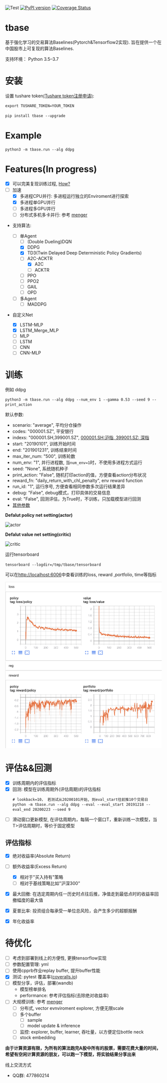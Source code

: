 ![Test](https://github.com/tradingAI/tbase/workflows/Test/badge.svg?branch=master)
[![PyPI version](https://badge.fury.io/py/tbase.svg)](https://badge.fury.io/py/tbase)
[![Coverage Status](https://coveralls.io/repos/github/tradingAI/tbase/badge.svg?branch=dev)](https://coveralls.io/github/tradingAI/tbase?branch=dev)
# tbase

基于强化学习的交易算法Baselines(Pytorch&Tensorflow2实现). 旨在提供一个在中国股市上可复现的算法Baselines.

支持环境： Python 3.5–3.7

# 安装

设置 tushare token[(Tushare token注册申请)](https://tushare.pro/register?reg=124861):

```
export TUSHARE_TOKEN=YOUR_TOKEN

pip install tbase --upgrade
```
# Example
```
python3 -m tbase.run --alg ddpg
```


# Features(In progress)
- [x] 可以完美复现训练过程, [How?](docs/reproducible.md)
- [ ] 加速
  - [x] 多进程CPU并行: 多进程运行独立的Enviroment进行探索
  - [x] 多进程单GPU并行
  - [ ] 多进程多GPU并行
  - [ ] 分布式多机多卡并行: 参考 [menger](https://ai.googleblog.com/2020/10/massively-large-scale-distributed.html)

- 支持算法:

  - [ ] 单Agent
    - [ ] (Double Dueling)DQN
    - [x] DDPG
    - [x] TD3(Twin Delayed Deep Deterministic Policy Gradients)
    - [ ] A2C-ACKTR
      - [x] A2C
      - [ ] ACKTR
    - [ ] PPO
    - [ ] PPO2
    - [ ] GAIL
    - [ ] OPD

  - [ ] 多Agent
    - [ ] MADDPG

- 自定义Net

  - [x] LSTM-MLP
  - [x] LSTM_Merge_MLP
  - [ ] MLP
  - [ ] LSTM
  - [ ] CNN
  - [ ] CNN-MLP

# 训练

例如 ddpg

```
python3 -m tbase.run --alg ddpg --num_env 1 --gamma 0.53 --seed 9 --print_action
```

默认参数:
- scenario: "average", 平均分仓操作
- codes: "000001.SZ", 平安银行
- indexs: "000001.SH,399001.SZ", [000001.SH:沪指, 399001.SZ: 深指](https://tushare.pro/document/2?doc_id=94)
- start: "20190101", 训练开始时间
- end: "201901231", 训练结束时间
- max_iter_num: "500", 训练轮数
- num_env: "1", 并行进程数, 当`num_env=1`时，不使用多进程方式运行
- seed: "None", 系统随机种子
- print_action: "False", 随机打印action的值，方便查看action分布状况
- reward_fn: "daily_return_with_chl_penalty", env reward function
- run_id: "1", 运行序号, 方便查看相同参数多次运行结果差异
- debug: "False", debug模式，打印具体的交易信息
- eval: "False", 回测评估，为True时，不训练，只加载模型进行回测
- [其他参数](tbase/common/cmd_util.py)


**Defalut policy net setting(actor)**

![actor](tbase/agents/ddpg/images/policy.png)

**Defalut value net setting(critic)**

![critic](tbase/agents/ddpg/images/value.png)

运行tensorboard

`tensorboard --logdir=/tmp/tbase/tensorboard`

可以在[http://localhost:6006](http://localhost:6006/)中查看训练的loss, reward ,portfolio, time等指标

![loss](docs/images/default_param.png)

# 评估&&回测

- [x] 训练周期内的评估指标
- [x] 回测: 模型在训练周期外(评估周期)的评估指标
  ```
  # lookback=10， 若测试从20200101开始, 则eval_start往前推10个交易日
  python -m tbase.run --alg ddpg --eval --eval_start 20191218 --eval_end 20200223 --seed 9
  ```
- [ ] 滑动窗口更新模型, 在评估周期内，每隔一个窗口T，重新训练一次模型，当T>评估周期时，等价于固定模型

## 评估指标

- [x] 绝对收益率(Absolute Return)
- [ ] 额外收益率(Excess Return)

  - [x] 相对于"买入持有"策略
  - [ ] 相对于基线策略比如"沪深300"

- [x] 最大回撤: 在选定周期内任一历史时点往后推，净值走到最低点时的收益率回撤幅度的最大值

- [x] 夏普比率: 投资组合每承受一单位总风险，会产生多少的超额报酬

- [x] 年化收益率

# 待优化

- [ ] 考虑到部署到线上的方便性, 更换tensorflow实现
- [ ] 参数配置管理: yml
- [ ] 使用cpprb作业replay buffer, 提升buffer性能
- [x] 测试: pytest 覆盖率([coveralls.io](https://coveralls.io/))
- [ ] 模型分享，评估，部署(wandb)
  - 模型榜单排名
  - performance: 参考评估指标(去除绝对收益率)
- [ ] 大规模训练: 参考 [menger](https://ai.googleblog.com/2020/10/massively-large-scale-distributed.html)
  - [ ] 分布式, vector evnviroment explorer, 方便无限scale
  - [ ] 多个buffer
    - [ ] sample
    - [ ] model update & inference
  - [ ] 监控: explorer, buffer, learner, 吞吐量，以方便定位bottle neck
  - [ ] stock embedding

**由于计算资源有限，为所有的算法跑完A股中所有的股票，需要花费大量的时间，希望有空闲计算资源的朋友，可以跑一下模型，将实验结果分享出来**

线上交流方式

- QQ群: 477860214
